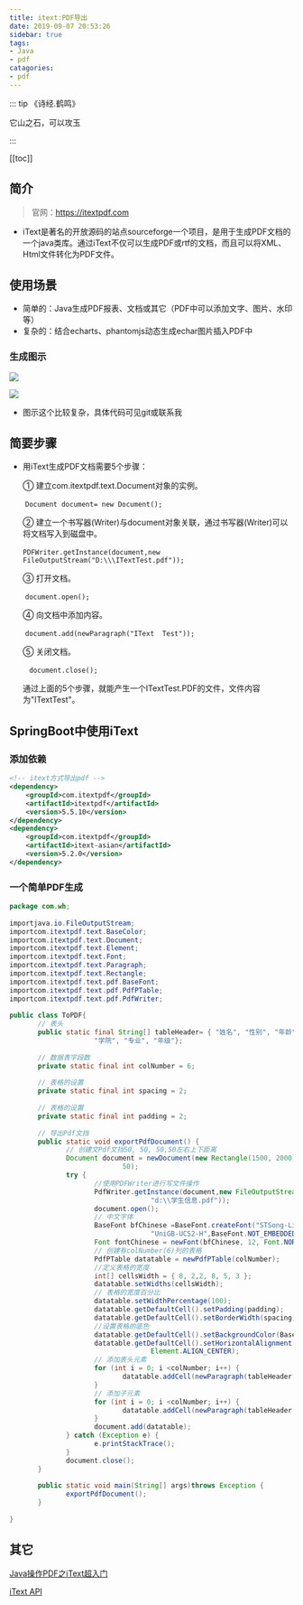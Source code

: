 ```yaml
---
title: itext:PDF导出
date: 2019-09-07 20:53:26
sidebar: true
tags:
- Java
- pdf
catagories:
- pdf
---
```


::: tip 《诗经.鹤鸣》 

它山之石，可以攻玉

 :::

[[toc]]

## 简介

>  官网：https://itextpdf.com

- iText是著名的开放源码的站点sourceforge一个项目，是用于生成PDF文档的一个java类库。通过iText不仅可以生成PDF或rtf的文档，而且可以将XML、Html文件转化为PDF文件。 

## 使用场景

- 简单的：Java生成PDF报表、文档或其它（PDF中可以添加文字、图片、水印等）
- 复杂的：结合echarts、phantomjs动态生成echar图片插入PDF中

### 生成图示

![](/img/itext/pdf2.png)

![](/img/itext/pdf3.png)

- 图示这个比较复杂，具体代码可见git或联系我

## 简要步骤

- 用iText生成PDF文档需要5个步骤： 

  ① 建立com.itextpdf.text.Document对象的实例。

  ​        ```Document document= new Document(); ```

  ② 建立一个书写器(Writer)与document对象关联，通过书写器(Writer)可以将文档写入到磁盘中。

  ​        ```PDFWriter.getInstance(document,new FileOutputStream("D:\\\ITextTest.pdf")); ```

  ③ 打开文档。

  ​        ```document.open(); ```

  ④ 向文档中添加内容。

  ​        ```document.add(newParagraph("IText  Test")); ```

  ⑤ 关闭文档。

  ​       ```  document.close(); ```

  通过上面的5个步骤，就能产生一个ITextTest.PDF的文件，文件内容为"ITextTest"。

## SpringBoot中使用iText

### 添加依赖

```xml
<!-- itext方式导出pdf -->
<dependency>
    <groupId>com.itextpdf</groupId>
    <artifactId>itextpdf</artifactId>
    <version>5.5.10</version>
</dependency>
<dependency>
    <groupId>com.itextpdf</groupId>
    <artifactId>itext-asian</artifactId>
    <version>5.2.0</version>
</dependency>		
```

### 一个简单PDF生成

```java
package com.wh;
 
importjava.io.FileOutputStream;
importcom.itextpdf.text.BaseColor;
importcom.itextpdf.text.Document;
importcom.itextpdf.text.Element;
importcom.itextpdf.text.Font;
importcom.itextpdf.text.Paragraph;
importcom.itextpdf.text.Rectangle;
importcom.itextpdf.text.pdf.BaseFont;
importcom.itextpdf.text.pdf.PdfPTable;
importcom.itextpdf.text.pdf.PdfWriter;
 
public class ToPDF{
       // 表头
       public static final String[] tableHeader= { "姓名", "性别", "年龄",
                     "学院", "专业", "年级"};
 
       // 数据表字段数
       private static final int colNumber = 6;
 
       // 表格的设置
       private static final int spacing = 2;
 
       // 表格的设置
       private static final int padding = 2;
 
       // 导出Pdf文挡
       public static void exportPdfDocument() {
              // 创建文Pdf文挡50, 50, 50,50左右上下距离
              Document document = newDocument(new Rectangle(1500, 2000), 50, 50, 50,
                            50);
              try {
                     //使用PDFWriter进行写文件操作
                     PdfWriter.getInstance(document,new FileOutputStream(
                                   "d:\\学生信息.pdf"));
                     document.open();
                     // 中文字体
                     BaseFont bfChinese =BaseFont.createFont("STSong-Light",
                                   "UniGB-UCS2-H",BaseFont.NOT_EMBEDDED);
                     Font fontChinese = newFont(bfChinese, 12, Font.NORMAL);
                     // 创建有colNumber(6)列的表格
                     PdfPTable datatable = newPdfPTable(colNumber);
                     //定义表格的宽度
                     int[] cellsWidth = { 8, 2,2, 8, 5, 3 };
                     datatable.setWidths(cellsWidth);
                     // 表格的宽度百分比
                     datatable.setWidthPercentage(100);
                     datatable.getDefaultCell().setPadding(padding);
                     datatable.getDefaultCell().setBorderWidth(spacing);
                     //设置表格的底色
                     datatable.getDefaultCell().setBackgroundColor(BaseColor.GREEN);
                     datatable.getDefaultCell().setHorizontalAlignment(
                                   Element.ALIGN_CENTER);
                     // 添加表头元素
                     for (int i = 0; i <colNumber; i++) {
                            datatable.addCell(newParagraph(tableHeader[i], fontChinese));
                     }
                     // 添加子元素
                     for (int i = 0; i <colNumber; i++) {
                            datatable.addCell(newParagraph(tableHeader[i], fontChinese));
                     }
                     document.add(datatable);
              } catch (Exception e) {
                     e.printStackTrace();
              }
              document.close();
       }
 
       public static void main(String[] args)throws Exception {
              exportPdfDocument();
       }
 
}
```

## 其它

[Java操作PDF之iText超入门](https://www.cnblogs.com/liaojie970/p/7132475.html)

[iText API](https://www.cnblogs.com/ssslinppp/p/4976922.html)